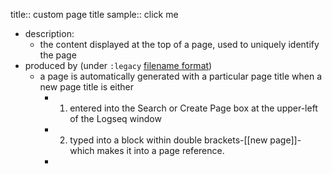 title:: custom page title
sample:: click me

- description:
	- the content displayed at the top of a page, used to uniquely identify the page
- produced by (under `:legacy` [filename format]((())))
	- a page is automatically generated with a particular page title when a new page title is either
		- 1) entered into the Search or Create Page box at the upper-left of the Logseq window
		- 2) typed into  a block within double brackets-[[new page]]-which makes it into a page reference.
		-